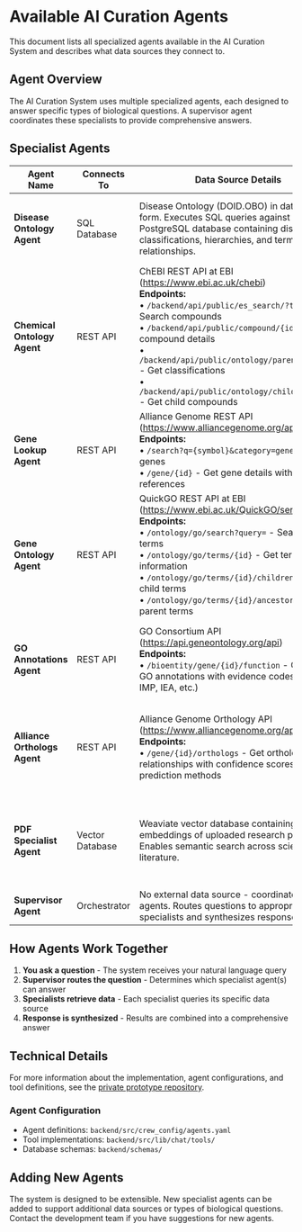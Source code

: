 # Available AI Curation Agents

This document lists all specialized agents available in the AI Curation System and describes what data sources they connect to.

## Agent Overview

The AI Curation System uses multiple specialized agents, each designed to answer specific types of biological questions. A supervisor agent coordinates these specialists to provide comprehensive answers.

## Specialist Agents

| Agent Name | Connects To | Data Source Details | Example Questions |
|-----------|-------------|---------------------|-------------------|
| **Disease Ontology Agent** | SQL Database | Disease Ontology (DOID.OBO) in database form. Executes SQL queries against PostgreSQL database containing disease classifications, hierarchies, and term relationships. | "What is DOID:4325?" "Show me child terms of cancer" "What diseases are related to diabetes?" |
| **Chemical Ontology Agent** | REST API | ChEBI REST API at EBI (https://www.ebi.ac.uk/chebi)<br>**Endpoints:**<br>• `/backend/api/public/es_search/?term=` - Search compounds<br>• `/backend/api/public/compound/{id}/` - Get compound details<br>• `/backend/api/public/ontology/parents/{id}/` - Get classifications<br>• `/backend/api/public/ontology/children/{id}/` - Get child compounds | "What is cytidine?" "Show me chemical properties of aspirin" "Find compounds related to glucose" |
| **Gene Lookup Agent** | REST API | Alliance Genome REST API (https://www.alliancegenome.org/api)<br>**Endpoints:**<br>• `/search?q={symbol}&category=gene` - Search genes<br>• `/gene/{id}` - Get gene details with cross-references | "What is the gene WBGene00001234?" "Find information about TP53" "Show me details for FBgn0000008" |
| **Gene Ontology Agent** | REST API | QuickGO REST API at EBI (https://www.ebi.ac.uk/QuickGO/services)<br>**Endpoints:**<br>• `/ontology/go/search?query=` - Search GO terms<br>• `/ontology/go/terms/{id}` - Get term information<br>• `/ontology/go/terms/{id}/children` - Get child terms<br>• `/ontology/go/terms/{id}/ancestors` - Get parent terms | "What is GO:0008150?" "Show me child terms of DNA repair" "What does biological process mean?" |
| **GO Annotations Agent** | REST API | GO Consortium API (https://api.geneontology.org/api)<br>**Endpoints:**<br>• `/bioentity/gene/{id}/function` - Get gene GO annotations with evidence codes (IDA, IMP, IEA, etc.) | "What GO terms are annotated to gene X?" "Show me annotations with IDA evidence" "What biological processes involve this gene?" |
| **Alliance Orthologs Agent** | REST API | Alliance Genome Orthology API (https://www.alliancegenome.org/api)<br>**Endpoints:**<br>• `/gene/{id}/orthologs` - Get orthology relationships with confidence scores and prediction methods | "What are the orthologs of human TP53?" "Show me mouse genes orthologous to fly gene Y" "Find homologs across species" |
| **PDF Specialist Agent** | Vector Database | Weaviate vector database containing embeddings of uploaded research papers. Enables semantic search across scientific literature. | "What does paper X say about gene regulation?" "Find information about disease Y in the uploaded papers" "Summarize methods from document Z" |
| **Supervisor Agent** | Orchestrator | No external data source - coordinates other agents. Routes questions to appropriate specialists and synthesizes responses. | Handles all questions by delegating to specialist agents. |

## How Agents Work Together

1. **You ask a question** - The system receives your natural language query
2. **Supervisor routes the question** - Determines which specialist agent(s) can answer
3. **Specialists retrieve data** - Each specialist queries its specific data source
4. **Response is synthesized** - Results are combined into a comprehensive answer

## Technical Details

For more information about the implementation, agent configurations, and tool definitions, see the [private prototype repository](https://github.com/alliance-genome/ai_curation_prototype).

### Agent Configuration
- Agent definitions: `backend/src/crew_config/agents.yaml`
- Tool implementations: `backend/src/lib/chat/tools/`
- Database schemas: `backend/schemas/`

## Adding New Agents

The system is designed to be extensible. New specialist agents can be added to support additional data sources or types of biological questions. Contact the development team if you have suggestions for new agents.
